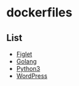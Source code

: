 # dockerfiles

## List

- [Figlet](https://github.com/ysmtegsr/dockerfiles/tree/main/figlet)
- [Golang](https://github.com/ysmtegsr/dockerfiles/tree/main/golang)
- [Python3](https://github.com/ysmtegsr/dockerfiles/tree/main/python3)
- [WordPress](https://github.com/ysmtegsr/dockerfiles/tree/main/wordpress)

